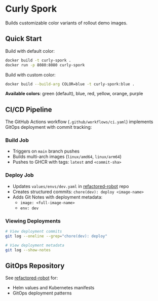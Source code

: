 # Curly Spork

Builds customizable color variants of rollout demo images.

## Quick Start

Build with default color:
```bash
docker build -t curly-spork .
docker run -p 8080:8080 curly-spork
```

Build with custom color:
```bash
docker build --build-arg COLOR=blue -t curly-spork:blue .
```

**Available colors**: green (default), blue, red, yellow, orange, purple

## CI/CD Pipeline

The GitHub Actions workflow (`.github/workflows/ci.yaml`) implements GitOps deployment with commit tracking:

### Build Job
- Triggers on `main` branch pushes
- Builds multi-arch images (`linux/amd64`, `linux/arm64`)
- Pushes to GHCR with tags: `latest` and `<commit-sha>`

### Deploy Job
- Updates `values/envs/dev.yaml` in [refactored-robot](https://github.com/ihonwub/refactored-robot) repo
- Creates structured commits: `chore(dev): deploy <image-name>`
- Adds Git Notes with deployment metadata:
  - `image: <full-image-name>`
  - `env: dev`

### Viewing Deployments

```bash
# View deployment commits
git log --oneline --grep="chore(dev): deploy"

# View deployment metadata
git log --show-notes
```

## GitOps Repository

See [refactored-robot](https://github.com/ihonwub/refactored-robot) for:
- Helm values and Kubernetes manifests
- GitOps deployment patterns